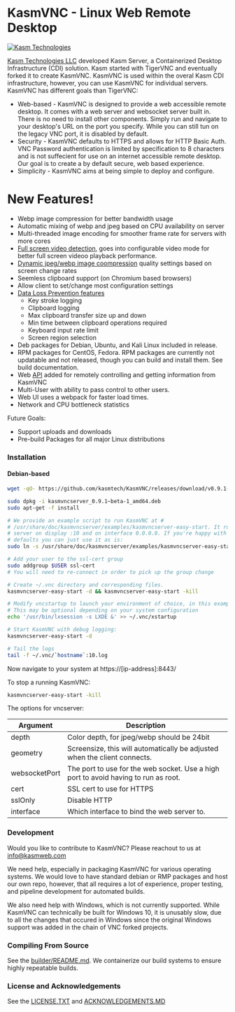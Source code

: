 # KasmVNC - Linux Web Remote Desktop

[![Kasm Technologies](https://kasm-static-content.s3.amazonaws.com/368_kasm_logo_.jpg "Kasm Logo")](https://kasmweb.com)

[Kasm Technologies LLC](https://www.kasmweb.com) developed Kasm Server, a Containerized Desktop Infrastructure (CDI) solution. Kasm started with TigerVNC and eventually forked it to create KasmVNC. KasmVNC is used within the overal Kasm CDI infrastructure, however, you can use KasmVNC for individual servers. KasmVNC has different goals than TigerVNC:

  - Web-based - KasmVNC is designed to provide a web accessible remote desktop. It comes with a web server and websocket server built in. There is no need to install other components. Simply run and navigate to your desktop's URL on the port you specify. While you can still tun on the legacy VNC port, it is disabled by default.
  - Security - KasmVNC defaults to HTTPS and allows for HTTP Basic Auth. VNC Password authentication is limited by specification to 8 characters and is not suffecient for use on an internet accessible remote desktop. Our goal is to create a by default secure, web based experience.
  - Simplicity - KasmVNC aims at being simple to deploy and configure.

# New Features!

  - Webp image compression for better bandwidth usage
  - Automatic mixing of webp and jpeg based on CPU availability on server
  - Multi-threaded image encoding for smoother frame rate for servers with more cores
  - [Full screen video detection](https://github.com/kasmtech/KasmVNC/wiki/Video-Rendering-Options#video-mode), goes into configurable video mode for better full screen videoo playback performance.
  - [Dynamic jpeg/webp image coompression](https://github.com/kasmtech/KasmVNC/wiki/Video-Rendering-Options#dynamic-image-quality) quality settings based on screen change rates
  - Seemless clipboard support (on Chromium based browsers)
  - Allow client to set/change most configuration settings
  - [Data Loss Prevention features](https://github.com/kasmtech/KasmVNC/wiki/Data-Loss-Prevention)
    - Key stroke logging
    - Clipboard logging
    - Max clipboard transfer size up and down
    - Min time between clipboard operations required
    - Keyboard input rate limit
    - Screen region selection
  - Deb packages for Debian, Ubuntu, and Kali Linux included in release.
  - RPM packages for CentOS, Fedora. RPM packages are currently not updatable and not released, though you can build and install them. See build documentation.
  - Web [API](https://github.com/kasmtech/KasmVNC/wiki/API) added for remotely controlling and getting information from KasmVNC
  - Multi-User with ability to pass control to other users.
  - Web UI uses a webpack for faster load times.
  - Network and CPU bottleneck statistics


Future Goals:

  - Support uploads and downloads
  - Pre-build Packages for all major Linux distributions

### Installation

#### Debian-based

```sh
wget -qO- https://github.com/kasmtech/KasmVNC/releases/download/v0.9.1-beta/kasmvncserver_0.9.1~beta-1_amd64.deb

sudo dpkg -i kasmvncserver_0.9.1~beta-1_amd64.deb
sudo apt-get -f install

# We provide an example script to run KasmVNC at #
# /usr/share/doc/kasmvncserver/examples/kasmvncserver-easy-start. It runs a VNC
# server on display :10 and on interface 0.0.0.0. If you're happy with those
# defaults you can just use it as is:
sudo ln -s /usr/share/doc/kasmvncserver/examples/kasmvncserver-easy-start /usr/bin/

# Add your user to the ssl-cert group
sudo addgroup $USER ssl-cert
# You will need to re-connect in order to pick up the group change

# Create ~/.vnc directory and corresponding files.
kasmvncserver-easy-start -d && kasmvncserver-easy-start -kill

# Modify vncstartup to launch your environment of choice, in this example LXDE
# This may be optional depending on your system configuration
echo '/usr/bin/lxsession -s LXDE &' >> ~/.vnc/xstartup

# Start KasmVNC with debug logging:
kasmvncserver-easy-start -d

# Tail the logs
tail -f ~/.vnc/`hostname`:10.log
```

Now navigate to your system at https://[ip-address]:8443/

To stop a running KasmVNC:

```sh
kasmvncserver-easy-start -kill
```

The options for vncserver:

| Argument | Description |
| -------- | ----------- |
| depth | Color depth, for jpeg/webp should be 24bit |
| geometry | Screensize, this will automatically be adjusted when the client connects. |
| websocketPort | The port to use for the web socket. Use a high port to avoid having to run as root. |
| cert | SSL cert to use for HTTPS |
| sslOnly | Disable HTTP |
| interface | Which interface to bind the web server to. |

### Development
Would you like to contribute to KasmVNC? Please reachout to us at info@kasmweb.com

We need help, especially in packaging KasmVNC for various operating systems. We would love to have standard debian or RMP packages and host our own repo, however, that all requires a lot of experience, proper testing, and pipeline development for automated builds.

We also need help with Windows, which is not currently supported. While KasmVNC can technically be built for Windows 10, it is unusably slow, due to all the changes that occured in Windows since the original Windows support was added in the chain of VNC forked projects.

### Compiling From Source
See the [builder/README.md](https://github.com/kasmtech/KasmVNC/blob/master/builder/README.md). We containerize our build systems to ensure highly repeatable builds.

### License and Acknowledgements
See the [LICENSE.TXT](https://github.com/kasmtech/KasmVNC/blob/master/LICENSE.TXT) and [ACKNOWLEDGEMENTS.MD](https://github.com/kasmtech/KasmVNC/blob/master/LICENSE.TXT)
